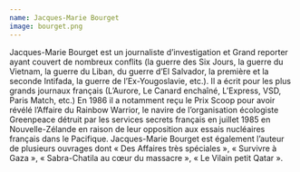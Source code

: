 ```yaml
---
name: Jacques-Marie Bourget
image: bourget.png
---
```

Jacques-Marie Bourget est un journaliste d’investigation et Grand reporter ayant couvert de nombreux conflits (la guerre des Six Jours, la guerre du Vietnam, la guerre du Liban, du guerre d’El Salvador, la première et la seconde Intifada, la guerre de l’Ex-Yougoslavie, etc.). Il a écrit pour les plus grands journaux français (L’Aurore, Le Canard enchaîné, L’Express, VSD, Paris Match, etc.) En 1986 il a notamment reçu le Prix Scoop pour avoir révélé l’Affaire du Rainbow Warrior, le navire de l’organisation écologiste Greenpeace détruit par les services secrets français en juillet 1985 en Nouvelle-Zélande en raison de leur opposition aux essais nucléaires français dans le Pacifique. Jacques-Marie Bourget est également l’auteur de plusieurs ouvrages dont « Des Affaires très spéciales », « Survivre à Gaza »,  « Sabra-Chatila au cœur du massacre », « Le Vilain petit Qatar ».